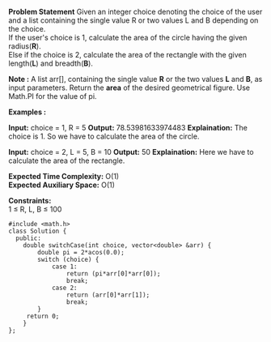 **Problem Statement**
Given an integer choice denoting the choice of the user and a list containing the single value R or two values L and B depending on the choice.  
If the user's choice is 1, calculate the area of the circle having the given radius(**R**).    
Else if the choice is 2, calculate the area of the rectangle with the given length(**L**) and breadth(**B**).

**Note :** A list arr[], containing the single value **R** or the two values **L** and **B**, as input parameters. Return the **area** of the desired geometrical figure. Use Math.PI for the value of pi.

**Examples :**

**Input:** choice = 1, R = 5
**Output:** 78.53981633974483
**Explaination:** The choice is 1. So we have to calculate the area of the circle.

**Input:** choice = 2, L = 5, B = 10
**Output:** 50
**Explaination:** Here we have to calculate the area of the rectangle.

**Expected Time Complexity:** O(1)  
**Expected Auxiliary Space:** O(1)

**Constraints:**  
1 ≤ R, L, B ≤ 100

```
#include <math.h>
class Solution {
  public:
    double switchCase(int choice, vector<double> &arr) {
        double pi = 2*acos(0.0);
        switch (choice) {
            case 1:
                return (pi*arr[0]*arr[0]);
                break;
            case 2:
                return (arr[0]*arr[1]);
                break;
        }
     return 0;   
    }
};
```